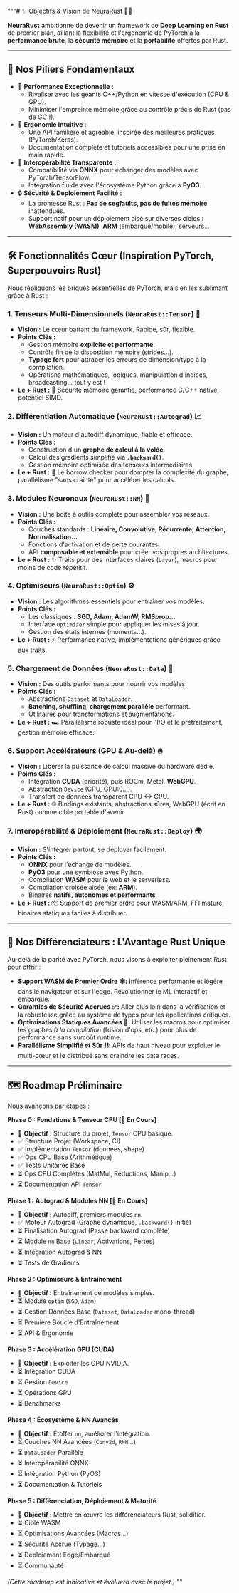 """# ✨ Objectifs & Vision de NeuraRust 🦀🧠

**NeuraRust** ambitionne de devenir un framework de **Deep Learning en Rust** de premier plan, alliant la flexibilité et l'ergonomie de PyTorch à la **performance brute**, la **sécurité mémoire** et la **portabilité** offertes par Rust.

---

## 🎯 Nos Piliers Fondamentaux

*   🚀 **Performance Exceptionnelle :**
    *   Rivaliser avec les géants C++/Python en vitesse d'exécution (CPU & GPU).
    *   Minimiser l'empreinte mémoire grâce au contrôle précis de Rust (pas de GC !).
*   🤝 **Ergonomie Intuitive :**
    *   Une API familière et agréable, inspirée des meilleures pratiques (PyTorch/Keras).
    *   Documentation complète et tutoriels accessibles pour une prise en main rapide.
*   🔄 **Interopérabilité Transparente :**
    *   Compatibilité via **ONNX** pour échanger des modèles avec PyTorch/TensorFlow.
    *   Intégration fluide avec l'écosystème Python grâce à **PyO3**.
*   🔒 **Sécurité & Déploiement Facilité :**
    *   La promesse Rust : **Pas de segfaults, pas de fuites mémoire** inattendues.
    *   Support natif pour un déploiement aisé sur diverses cibles : **WebAssembly (WASM)**, **ARM** (embarqué/mobile), serveurs...

---

## 🛠️ Fonctionnalités Cœur (Inspiration PyTorch, Superpouvoirs Rust)

Nous répliquons les briques essentielles de PyTorch, mais en les sublimant grâce à Rust :

### 1. Tenseurs Multi-Dimensionnels (`NeuraRust::Tensor`) 📐

*   **Vision :** Le cœur battant du framework. Rapide, sûr, flexible.
*   **Points Clés :**
    *   Gestion mémoire **explicite et performante**.
    *   Contrôle fin de la disposition mémoire (strides...).
    *   **Typage fort** pour attraper les erreurs de dimension/type à la compilation.
    *   Opérations mathématiques, logiques, manipulation d'indices, broadcasting... tout y est !
*   **Le + Rust :** 💪 Sécurité mémoire garantie, performance C/C++ native, potentiel SIMD.

### 2. Différentiation Automatique (`NeuraRust::Autograd`) 📈

*   **Vision :** Un moteur d'autodiff dynamique, fiable et efficace.
*   **Points Clés :**
    *   Construction d'un **graphe de calcul à la volée**.
    *   Calcul des gradients simplifié via **`.backward()`**.
    *   Gestion mémoire optimisée des tenseurs intermédiaires.
*   **Le + Rust :** 🧠 Le borrow checker pour dompter la complexité du graphe, parallélisme "sans crainte" pour accélérer les calculs.

### 3. Modules Neuronaux (`NeuraRust::NN`) 🧩

*   **Vision :** Une boîte à outils complète pour assembler vos réseaux.
*   **Points Clés :**
    *   Couches standards : **Linéaire, Convolutive, Récurrente, Attention, Normalisation...**
    *   Fonctions d'activation et de perte courantes.
    *   API **composable et extensible** pour créer vos propres architectures.
*   **Le + Rust :** ✨ Traits pour des interfaces claires (`Layer`), macros pour moins de code répétitif.

### 4. Optimiseurs (`NeuraRust::Optim`) ⚙️

*   **Vision :** Les algorithmes essentiels pour entraîner vos modèles.
*   **Points Clés :**
    *   Les classiques : **SGD, Adam, AdamW, RMSprop...**
    *   Interface `Optimizer` simple pour appliquer les mises à jour.
    *   Gestion des états internes (moments...).
*   **Le + Rust :** ⚡ Performance native, implémentations génériques grâce aux traits.

### 5. Chargement de Données (`NeuraRust::Data`) 💾

*   **Vision :** Des outils performants pour nourrir vos modèles.
*   **Points Clés :**
    *   Abstractions `Dataset` et `DataLoader`.
    *   **Batching, shuffling, chargement parallèle** performant.
    *   Utilitaires pour transformations et augmentations.
*   **Le + Rust :** 🏎️ Parallélisme robuste idéal pour l'I/O et le prétraitement, gestion mémoire efficace.

### 6. Support Accélérateurs (GPU & Au-delà) 🔥

*   **Vision :** Libérer la puissance de calcul massive du hardware dédié.
*   **Points Clés :**
    *   Intégration **CUDA** (priorité), puis ROCm, Metal, **WebGPU**.
    *   Abstraction `Device` (CPU, GPU:0...).
    *   Transfert de données transparent CPU <-> GPU.
*   **Le + Rust :** 🌐 Bindings existants, abstractions sûres, WebGPU (écrit en Rust) comme cible portable d'avenir.

### 7. Interopérabilité & Déploiement (`NeuraRust::Deploy`) 🌍

*   **Vision :** S'intégrer partout, se déployer facilement.
*   **Points Clés :**
    *   **ONNX** pour l'échange de modèles.
    *   **PyO3** pour une symbiose avec Python.
    *   Compilation **WASM** pour le web et le serverless.
    *   Compilation croisée aisée (ex: **ARM**).
    *   Binaires **natifs, autonomes et performants**.
*   **Le + Rust :** 📦 Support de premier ordre pour WASM/ARM, FFI mature, binaires statiques faciles à distribuer.

---

## 💎 Nos Différenciateurs : L'Avantage Rust Unique

Au-delà de la parité avec PyTorch, nous visons à exploiter pleinement Rust pour offrir :

*   **Support WASM de Premier Ordre 🕸️:** Inférence performante et légère dans le navigateur et sur l'edge. Révolutionner le ML interactif et embarqué.
*   **Garanties de Sécurité Accrues ✅:** Aller plus loin dans la vérification et la robustesse grâce au système de types pour les applications critiques.
*   **Optimisations Statiques Avancées 🚀:** Utiliser les macros pour optimiser les graphes *à la compilation* (fusion d'ops, etc.) pour plus de performance sans surcoût runtime.
*   **Parallélisme Simplifié et Sûr ⛓️:** APIs de haut niveau pour exploiter le multi-cœur et le distribué sans craindre les data races.

---

## 🗺️ Roadmap Préliminaire

Nous avançons par étapes :

**Phase 0 : Fondations & Tenseur CPU [🚧 En Cours]**
*   🎯 **Objectif :** Structure du projet, `Tensor` CPU basique.
*   ✅ Structure Projet (Workspace, CI)
*   ✅ Implémentation `Tensor` (données, shape)
*   ✅ Ops CPU Base (Arithmétique)
*   ✅ Tests Unitaires Base
*   ⏳ Ops CPU Complètes (MatMul, Réductions, Manip...)
*   ⏳ Documentation API `Tensor`

**Phase 1 : Autograd & Modules NN [🚧 En Cours]**
*   🎯 **Objectif :** Autodiff, premiers modules `nn`.
*   ✅ Moteur Autograd (Graphe dynamique, `.backward()` initié)
*   ⏳ Finalisation Autograd (Passe backward complète)
*   ⏳ Module `nn` Base (`Linear`, Activations, Pertes)
*   ⏳ Intégration Autograd & NN
*   ⏳ Tests de Gradients

**Phase 2 : Optimiseurs & Entraînement**
*   🎯 **Objectif :** Entraînement de modèles simples.
*   ⏳ Module `optim` (`SGD`, `Adam`)
*   ⏳ Gestion Données Base (`Dataset`, `DataLoader` mono-thread)
*   ⏳ Première Boucle d'Entraînement
*   ⏳ API & Ergonomie

**Phase 3 : Accélération GPU (CUDA)**
*   🎯 **Objectif :** Exploiter les GPU NVIDIA.
*   ⏳ Intégration CUDA
*   ⏳ Gestion `Device`
*   ⏳ Opérations GPU
*   ⏳ Benchmarks

**Phase 4 : Écosystème & NN Avancés**
*   🎯 **Objectif :** Étoffer `nn`, améliorer l'intégration.
*   ⏳ Couches NN Avancées (`Conv2d`, `RNN`...)
*   ⏳ `DataLoader` Parallèle
*   ⏳ Interopérabilité ONNX
*   ⏳ Intégration Python (PyO3)
*   ⏳ Documentation & Tutoriels

**Phase 5 : Différenciation, Déploiement & Maturité**
*   🎯 **Objectif :** Mettre en œuvre les différenciateurs Rust, solidifier.
*   ⏳ Cible WASM
*   ⏳ Optimisations Avancées (Macros...)
*   ⏳ Sécurité Accrue (Typage...)
*   ⏳ Déploiement Edge/Embarqué
*   ⏳ Communauté

*(Cette roadmap est indicative et évoluera avec le projet.)*
""